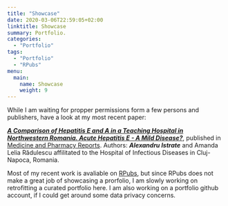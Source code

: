 ```yaml
---
title: "Showcase"
date: 2020-03-06T22:59:05+02:00
linktitle: Showcase
summary: Portfolio.
categories:
  - "Portfolio"
tags:
  - "Portfolio"
  - "RPubs"
menu:
  main:
    name: Showcase
    weight: 9
---
```


<!--https://rpubs.com/alex_istrate/-->

While I am waiting for propper permissions form a few persons and publishers, have a look at my most recent paper:

[***A Comparison of Hepatitis E and A in a Teaching Hospital in Northwestern Romania. Acute Hepatitis E - A Mild Disease?***](https://doi.org/10.15386/mpr-1487), published in [Medicine and Pharmacy Reports](https://medpharmareports.com/index.php/mpr/index). Authors:  ***Alexandru Istrate*** and Amanda Lelia Rădulescu affilitated to the Hospital of Infectious Diseases in Cluj-Napoca, Romania.

Most of my recent work is avaliable on [RPubs](https://rpubs.com/alex_istrate/), but since RPubs does not make a great job of showcasing a prorfolio, I am slowly working on retrofitting a curated portfolio here. I am also working on a portfolio github account, if I could get around some data privacy concerns.

